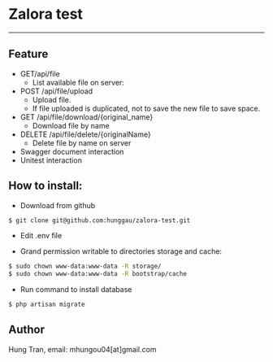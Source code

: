 # Zalora test
***

## Feature
- GET/api/file
   - List available file on server:
- POST /api/file/upload
   - Upload file. 
  - If file uploaded is duplicated, not to save the new file to save space.
- GET /api/file/download/{original_name}
  - Download file by name
- DELETE /api/file/delete/{originalName}
  - Delete file by name on server
- Swagger document interaction
- Unitest interaction
## How to install:
- Download from github
```sh
$ git clone git@github.com:hunggau/zalora-test.git
```
- Edit .env file

- Grand permission writable to directories storage and cache:
```sh
$ sudo chown www-data:www-data -R storage/
$ sudo chown www-data:www-data -R bootstrap/cache
```

- Run command to install database
```sh
$ php artisan migrate 
```

## Author
Hung Tran, email: mhungou04[at]gmail.com